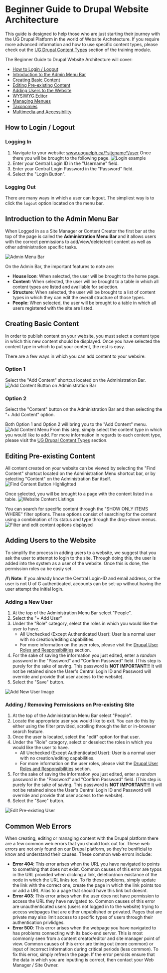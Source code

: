 # Beginner Guide to Drupal Website Architecture

This guide is designed to help those who are just starting their journey with the UG Drupal Platform in the world of Website Archetecture. If you require more advanced information and how to use specific content types, please check out the [UG Drupal Content Types](ugcontenttypes.md) section of the training module.

The Beginner Guide to Drupal Website Architecture will cover:

* [How to Login / Logout](basicbeginner.md#how-to-login--logout)
* [Introduction to the Admin Menu Bar](basicbeginner.md#introduction-to-the-admin-menu-bar)
* [Creating Basic Content](basicbeginner.md#creating-basic-content)
* [Editing Pre-existing Content](basicbeginner.md#editing-pre-existing-content)
* [Adding Users to the Website](basicbeginner.md#adding-users-to-the-website)
* [WYSIWYG Editor](wysiwyg-editor.md)
* [Managing Menues](menuitems.md)
* [Taxonomies](taxonomies.md)
* [Multimedia and Accessibility](multimedia.md)

## How to Login / Logout
### Logging In
1. Navigate to your website: www.uoguelph.ca/*sitename*/user Once there you will be brought to the following page.
![Login example](images/userlogin.png)
2. Enter your Central Login ID in the "Username" field.
3. Enter your Central Login Password in the "Password" field.
4. Select the "Login Button".

### Logging Out
There are many ways in which a user can logout. The simpliest way is to click the `logout` option located on the menu bar.

## Introduction to the Admin Menu Bar
When Logged in as a Site Manager or Content Creator the first bar at the top of the page is called the **Administration Menu Bar** and it allows users with the correct permissions to add/view/delete/edit content as well as other administration specific tasks.

![Admin Menu Bar](images/admin_menu_bar.png)

On the Admin Bar, the important features to note are:

* **House Icon**: When selected, the user will be brought to the home page.
* **Content**: When selected, the user will be brought to a table in which all content types are listed and availiable for selection.
* **Structure**: When selected, the user will be brought to a list of content types in which they can edit the overall structure of those types.
* **People**: When selected, the user will be brought to a table in which all users registered with the site are listed.

## Creating Basic Content
In order to publish content on your website, you must select a content type in which this new content should be displayed. Once you have selected the content type in which to put your content, the rest is easy.

There are a few ways in which you can add content to your websire:

### Option 1
Select the "Add Content" shortcut located on the Administration Bar.
![Add Content Button on Administration Bar](images/Content.png)

### Option 2
Select the "Content" button on the Administration Bar and then selecting the "+ Add Content" option.

Both Option 1 and Option 2 will bring you to the "Add Content" menu.
![Add Content Menu](images/addcon.png)
From this step, simply select the content type in which you would like to add.
For more information in regards to each content type, please visit the [UG Drupal Content Types](ugcontenttypes.md) section.


## Editing Pre-existing Content
All content created on your website can be viewed by selecting the "Find Content" shortcut located on the Administration Menu shortcut bar, or by selecting "Content" on the Administration Bar itself.
![Find Content Button Highlighted](images/findcontent.png)

Once selected, you will be brought to a page with the content listed in a table.
![Website Content Listings](images/contentMenu.png)

You can search for specific content through the "SHOW ONLY ITEMS WHERE" filter options.
These options consist of searching for the content using a combination of its status and type through the drop-down menus.
![Filter and edit content options displayed](images/filterandedit.png)

## Adding Users to the Website
To simplify the process in adding users to a website, we suggest that you ask the user to attempt to login to the site. Through doing this, the user is added into the system as a user of the website. Once this is done, the permission roles ca be easiy set.

**/!\ Note**: If you already know the Central Login-ID and email address, or the user is not U of G authenticated, accounts can be set-up without having the user attempt the initial login.

### Adding a New User
1. At the top of the Administration Menu Bar select "People".
2. Select the "+ Add User"
3. Under the "Role" category, select the roles in which you would like the user to have. 
    * All Unchecked (Except Authenticated User): User is a normal user with no creation/editing capabilities.
    * For more information on the user roles, please visit the [Drupal User Roles and Responsibilities](rolesandresp.md) section.
4. For the sake of saving the information you just edited, enter a *random* password in the "Password" and "Confirm Password" field. (This step is purely for the sake of saving. This password is **NOT IMPORTANT**!!! It will not be retained since the User's Central Login ID and Password will override and provide that user access to the website).
5. Select the "Save" button.

![Add New User Image](images/newUser.png)

### Adding /  Removing Permissions on Pre-existing Site

1. At the top of the Administration Menu Bar select "People".
2. Locate the appropriate user you would like to exit. You can do this by either using the filter provided, scrolling through the list or in-browser search feature.
4. Once the user is located, select the "edit" option for that user.
5. Under the "Role" category, select or deselect the roles in which you would like the user to have. 
    * All Unchecked (Except Authenticated User): User is a normal user with no creation/editing capabilities.
    * For more information on the user roles, please visit the [Drupal User Roles and Responsibilities](rolesandresp.md) section.
5. For the sake of saving the information you just edited, enter a *random* password in the "Password" and "Confirm Password" field. (This step is purely for the sake of saving. This password is **NOT IMPORTANT**!!! It will not be retained since the User's Central Login ID and Password will override and provide that user access to the website).
6. Select the "Save" button.

![Edit Pre-existing User](images/editUser.png)

## Common Web Errors
When creating, editing or managing content with the Drupal platform there are a few common web errors that you should look out for. These web errors are not only found on our Drupal platform, so they're benificial to know and understand their causes.
These common web errors include:

* **Error 404**: This error arises when the URL you have navigated to points to something that does not exist. Common causes of this error are typos in the URL provided when clicking a link, deletion/non existance of the node in which the URL links too. To fix these problems, simply update the link with the correct one, create the page in which the link points too or add a URL Alias to a page that should have this link but doesnt.
* **Error 403**: This error arises when the user does not have permission to access the URL they have navigated to. Common causes of this error are unauthenticated users (users not logged in to the website) trying to access webpages that are either unpublished or privated. Pages that are private may also limit access to specific types of users through their authentication privlidges.
* **Error 500**: This error arises when the webpage you have navigated to has problems connecting with its back-end server. This is most commonly seen from a content creator/editor and site manager point of view. Common causes of this error are timing out (more common) or input of incorrect information during critical periods (less common). To fix this error, simply refresh the page. If the error persists ensure that the data in which you are inputting is correct, then contact your Web Manager / Site Owner.
